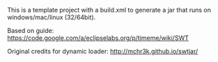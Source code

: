 This is a template project with a build.xml to generate a jar that runs on windows/mac/linux (32/64bit).

Based on guide:
https://code.google.com/a/eclipselabs.org/p/timeme/wiki/SWT

Original credits for dynamic loader:
http://mchr3k.github.io/swtjar/